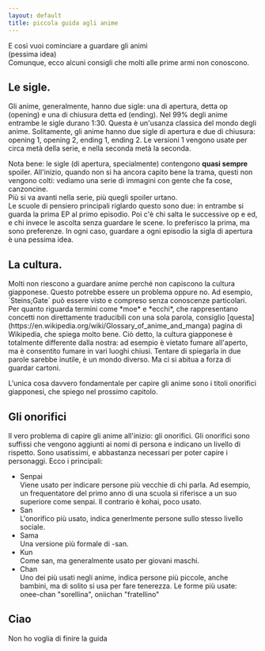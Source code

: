 ```yaml
---
layout: default
title: piccola guida agli anime
---
```

  
E così vuoi cominciare a guardare gli animi  
(pessima idea)  
Comunque, ecco alcuni consigli che molti alle prime armi non conoscono.  
  
<h2>Le sigle.</h2>  
Gli anime, generalmente, hanno due sigle: una di apertura, detta op (opening) e una di chiusura detta ed (ending).  
Nel 99% degli anime entrambe le sigle durano 1:30. Questa è un'usanza classica del mondo degli anime.  
Solitamente, gli anime hanno due sigle di apertura e due di chiusura: opening 1, opening 2, ending 1, ending 2.  
Le versioni 1 vengono usate per circa metà della serie, e nella seconda metà la seconda.  
  
Nota bene: le sigle (di apertura, specialmente) contengono **quasi sempre** spoiler. All'inizio, quando non si ha ancora capito bene la trama, questi non vengono colti: vediamo una serie di immagini con gente che fa cose, canzoncine.  
Più si va avanti nella serie, più quegli spoiler urtano.  
Le scuole di pensiero principali riglardo questo sono due: in entrambe si guarda la prima EP al primo episodio. Poi c'è chi salta le successive op e ed, e chi invece le ascolta senza guardare le scene. Io preferisco la prima, ma sono preferenze. 
In ogni caso, guardare a ogni episodio la sigla di apertura è una pessima idea.  
  
<h2>La cultura.</h2>  
Molti non riescono a guardare anime perché non capiscono la cultura giapponese. Questo potrebbe essere un problema oppure no.  
Ad esempio, `Steins;Gate` può essere visto e compreso senza conoscenze particolari.  
Per quanto riguarda termini come *moe* e *ecchi*, che rappresentano concetti non direttamente traducibili con una sola parola, consiglio [questa](https://en.wikipedia.org/wiki/Glossary_of_anime_and_manga) pagina di Wikipedia, che spiega molto bene.  
Ciò detto, la cultura giapponese è totalmente differente dalla nostra: ad esempio è vietato fumare all'aperto, ma è consentito fumare in vari luoghi chiusi. Tentare di spiegarla in due parole sarebbe inutile, è un mondo diverso. Ma ci si abitua a forza di guardar cartoni.  
  
L'unica cosa davvero fondamentale per capire gli anime sono i titoli onorifici giapponesi, che spiego nel prossimo capitolo.  
  
<h2>Gli onorifici</h2>  
Il vero problema di capire gli anime all'inizio: gli onorifici.
Gli onorifici sono suffissi che vengono aggiunti ai nomi di persona e indicano un livello di rispetto.  
Sono usatissimi, e abbastanza necessari per poter capire i personaggi.
Ecco i principali:

* Senpai  
	Viene usato per indicare persone più vecchie di chi parla.
	Ad esempio, un frequentatore del primo anno di una scuola si riferisce a un suo superiore come senpai.
	Il contrario è kohai, poco usato.  
* San  
	L'onorifico più usato, indica generlmente persone sullo stesso livello sociale.  
* Sama  
	Una versione più formale di -san.  
* Kun  
	Come san, ma generalmente usato per giovani maschi.  
* Chan  
	Uno dei più usati negli anime, indica persone più piccole, anche bambini, ma di solito si usa per fare tenerezza.
	Le forme più usate: onee-chan "sorellina", oniichan "fratellino"  

<h2> Ciao </h2>  
Non ho voglia di finire la guida
